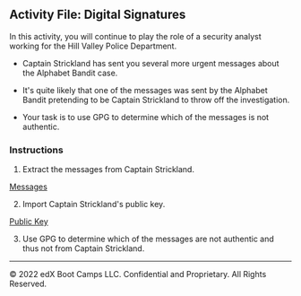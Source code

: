 ## Activity File: Digital Signatures

In this activity, you will continue to play the role of a security analyst working for the Hill Valley Police Department.

- Captain Strickland has sent you several more urgent messages about the Alphabet Bandit case.

- It's quite likely that one of the messages was sent by the Alphabet Bandit pretending to be Captain Strickland to throw off the investigation.

- Your task is to use GPG to determine which of the messages is not authentic.

### Instructions

1. Extract the messages from Captain Strickland.

[Messages](../../../resources/Stricklands_messages.zip)

2. Import Captain Strickland's public key.

[Public Key](../../../resources/strickland_publickey.gpg)

3. Use GPG to determine which of the messages are not authentic and thus not from Captain Strickland.

---

 © 2022 edX Boot Camps LLC. Confidential and Proprietary. All Rights Reserved.
